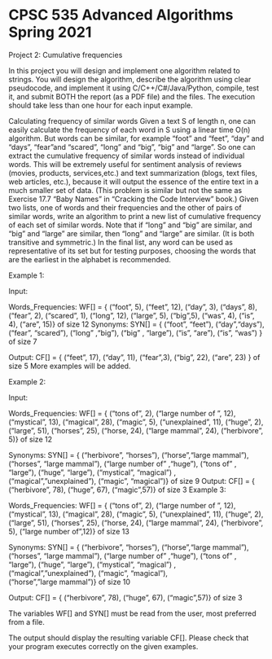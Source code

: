 # CPSC 535 Advanced Algorithms Spring 2021

Project 2: Cumulative frequencies 

In this project you will design and implement one algorithm related to strings. You will design the algorithm, 
describe the algorithm using clear pseudocode, and implement it using C/C++/C#/Java/Python, compile, test it, 
and submit BOTH the report (as a PDF file) and the files. The execution should take less than one hour for each
 input example. <p>

Calculating frequency of similar words
Given a text S of length n, one can easily calculate the frequency of each word in S using a linear time O(n) 
algorithm. But words can be similar, for example “foot” and “feet”, “day” and “days”,  “fear”and “scared”,
 “long” and “big”, “big” and “large”. So one can extract the cumulative frequency of similar words instead
 of individual words. This will be extremely useful for sentiment analysis of reviews (movies, products, 
services,etc.) and text summarization (blogs, text files, web articles, etc.), because it will output the 
essence of the entire text in a much smaller set of data. (This problem is similar but not the same as 
Exercise 17.7 “Baby Names” in “Cracking the Code Interview” book.)
Given two lists, one of words and their frequencies and the other of pairs of similar words, write an algorithm
 to print a new list of cumulative frequency of each set of similar words. Note that if “long” and “big” are similar,
 and “big” and “large” are similar, then “long” and “large” are similar. (It is both transitive and symmetric.) In the 
final list, any word can be used as representative of its set but for testing purposes, choosing the words that are
 the earliest in the alphabet is recommended.<p>
Example 1:<p>
Input: <p>
Words_Frequencies: WF[] = { (“foot”, 5), (“feet”, 12), (“day”, 3), (“days”, 8), (“fear”, 2), (“scared”, 1), (“long”, 12),
 (“large”, 5), (“big”,5), (“was”, 4), (“is”, 4), (“are”, 15)} of size 12
Synonyms: SYN[] = { (“foot”, “feet”), (“day”,“days”), (“fear”, “scared”), (“long” ,“big”), (“big” , “large”), (“is”, “are”),
 (“is”, “was”) } of size 7<p>
Output: CF[] = { (“feet”, 17), (“day”, 11), (“fear”,3), (“big”, 22), (“are”, 23) } of size 5
More examples will be added.<p>
Example 2:<p>
Input: <p>
Words_Frequencies: WF[] = { (“tons of”, 2), (“large number of ”, 12), (“mystical”, 13), (“magical”, 28), (“magic”, 5),
 (“unexplained”, 11), (“huge”, 2), (“large”, 51), (“horses”, 25), (“horse, 24), (“large mammal”, 24), (“herbivore”, 5)} 
of size 12<p>
Synonyms: SYN[] = { (“herbivore”, “horses”), (“horse”,“large mammal”), (“horses”, “large mammal”), (“large number of” ,“huge”),
 (“tons of” , “large”), (“huge”, “large”), (“mystical”, “magical”) , (“magical”,”unexplained”), (“magic”, “magical”)} of size 9
Output: CF[] = { (“herbivore”, 78), (“huge”, 67), (“magic”,57)} of size 3
Example 3:<p>
Words_Frequencies: WF[] = { (“tons of”, 2), (“large number of ”, 12), (“mystical”, 13), (“magical”, 28), (“magic”, 5), 
(“unexplained”, 11), (“huge”, 2), (“large”, 51), (“horses”, 25), (“horse, 24), (“large mammal”, 24), (“herbivore”, 5),
 (“large number of”,12)} of size 13<p>
Synonyms: SYN[] = { (“herbivore”, “horses”), (“horse”,“large mammal”), (“horses”, “large mammal”), (“large number of” ,“huge”),
 (“tons of” , “large”), (“huge”, “large”), (“mystical”, “magical”) , (“magical”,”unexplained”), (“magic”, “magical”),  
(“horse”,”large mammal”)} of size 10<p>
Output: CF[] = { (“herbivore”, 78), (“huge”, 67), (“magic”,57)} of size 3<p>

The variables WF[] and SYN[] must be read from the user, most preferred from a file. <p>
The output should display the resulting variable CF[]. Please check that your program executes correctly on the given examples.

